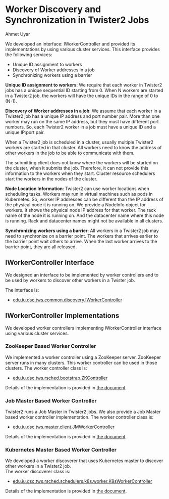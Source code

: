 # Worker Discovery and Synchronization in Twister2 Jobs
Ahmet Uyar

We developed an interface: IWorkerController and provided its implementations by 
using various cluster services. This interface provides the following services:
* Unique ID assignment to workers
* Discovery of Worker addresses in a job
* Synchronizing workers using a barrier

**Unique ID assignment to workers**: We require that each worker in Twister2 jobs has 
a unique sequential ID starting from 0. When N workers are started in a Twister2 job, 
the workers will have the unique IDs in the range of 0 to (N-1).

**Discovery of Worker addresses in a job**:
We assume that each worker in a Twister2 job has a unique IP address and port number pair.
More than one worker may run on the same IP address, but they must have different port numbers. 
So, each Twister2 worker in a job must have a unique ID and a unique IP:port pair. 

When a Twister2 job is scheduled in a cluster, usually multiple Twister2 workers are started 
in that cluster. All workers need to know the address of other workers in the job 
to be able to communicate with them. 

The submitting client does not know where the workers will be started on the cluster, 
when it submits the job. Therefore, it can not provide this information to the workers when they start.
Cluster resource schedulers start the workers in the nodes of the cluster. 

**Node Location Information**:
Twister2 can use worker locations when scheduling tasks. 
Workers may run in virtual machines such as pods in Kubernetes. 
So, worker IP addresses can be different than the IP address of the physical node it is running on. 
We provide a NodeInfo object for workers. 
It shows the physical node IP address for that worker. 
The rack name of the node it is running on. 
And the datacenter name where this node is running. 
Rack and datacenter names might not be available in all clusters.

**Synchronizing workers using a barrier**:
All workers in a Twister2 job may need to synchronize on a barrier point. 
The workers that arrives earlier to the barrier point wait others to arrive.
When the last worker arrives to the barrier point, they are all released. 
 
## IWorkerController Interface
We designed an interface to be implemented by worker controllers and 
to be used by workers to discover other workers in a Twister job. 

The interface is: 
* [edu.iu.dsc.tws.common.discovery.IWorkerController](../../../twister2/common/src/java/edu/iu/dsc/tws/common/discovery/IWorkerController.java)

## IWorkerController Implementations
We developed worker controllers implementing IWorkerController interface 
using various cluster services. 

### ZooKeeper Based Worker Controller
We implemented a worker controller using a ZooKeeper server. 
ZooKeeper server runs in many clusters. This worker controller can be used in those clusters. 
The worker controller class is: 
* [edu.iu.dsc.tws.rsched.bootstrap.ZKController](../../../twister2/resource-scheduler/src/java/edu/iu/dsc/tws/rsched/bootstrap/ZKController.java)

Details of the implementation is provided in [the document](../zookeeper/ZKBasedWorkerDiscovery.md). 

### Job Master Based Worker Controller
Twister2 runs a Job Master in Twister2 jobs. 
We also provide a Job Master based worker controller implementation.
The worker controller class is: 
* [edu.iu.dsc.tws.master.client.JMWorkerController](../../../twister2/master/src/java/edu/iu/dsc/tws/master/client/JMWorkerController.java)

Details of the implementation is provided in [the document](../job-master/JobMaster.md). 

### Kubernetes Master Based Worker Controller
We developed a worker discoverer that uses Kubernetes master 
to discover other workers in a Twister2 job.  
The worker discoverer class is: 
* [edu.iu.dsc.tws.rsched.schedulers.k8s.worker.K8sWorkerController](../../../twister2/resource-scheduler/src/java/edu/iu/dsc/tws/rsched/schedulers/k8s/worker/K8sWorkerController.java)

Details of the implementation is provided in [the document](../kubernetes/K8sBasedWorkerDiscovery.md). 

